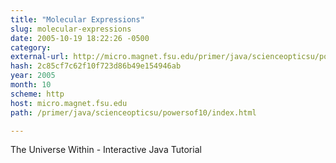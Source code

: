 ```yaml
---
title: "Molecular Expressions"
slug: molecular-expressions
date: 2005-10-19 18:22:26 -0500
category: 
external-url: http://micro.magnet.fsu.edu/primer/java/scienceopticsu/powersof10/index.html
hash: 2c85cf7c62f10f723d86b49e154946ab
year: 2005
month: 10
scheme: http
host: micro.magnet.fsu.edu
path: /primer/java/scienceopticsu/powersof10/index.html

---
```


The Universe Within - Interactive Java Tutorial
